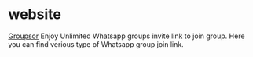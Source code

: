 # website
[Groupsor](https://groupsor.vip/) Enjoy Unlimited Whatsapp groups invite link to join group. Here you can find verious type of Whatsapp group join link.
